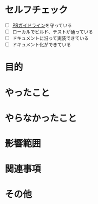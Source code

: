 # セルフチェック

- [ ] [PRガイドライン](README.md#pull-request-ガイドライン)を守っている
- [ ] ローカルでビルド、テストが通っている
- [ ] ドキュメントに沿って実装できている
- [ ] ドキュメント化ができている

# 目的

# やったこと

# やらなかったこと

# 影響範囲

# 関連事項

# その他
